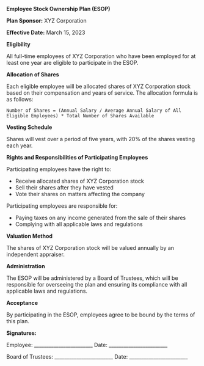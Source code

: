 **Employee Stock Ownership Plan (ESOP)**

**Plan Sponsor:** XYZ Corporation

**Effective Date:** March 15, 2023

**Eligibility**

All full-time employees of XYZ Corporation who have been employed for at least one year are eligible to participate in the ESOP.

**Allocation of Shares**

Each eligible employee will be allocated shares of XYZ Corporation stock based on their compensation and years of service. The allocation formula is as follows:

```
Number of Shares = (Annual Salary / Average Annual Salary of All Eligible Employees) * Total Number of Shares Available
```

**Vesting Schedule**

Shares will vest over a period of five years, with 20% of the shares vesting each year.

**Rights and Responsibilities of Participating Employees**

Participating employees have the right to:

* Receive allocated shares of XYZ Corporation stock
* Sell their shares after they have vested
* Vote their shares on matters affecting the company

Participating employees are responsible for:

* Paying taxes on any income generated from the sale of their shares
* Complying with all applicable laws and regulations

**Valuation Method**

The shares of XYZ Corporation stock will be valued annually by an independent appraiser.

**Administration**

The ESOP will be administered by a Board of Trustees, which will be responsible for overseeing the plan and ensuring its compliance with all applicable laws and regulations.

**Acceptance**

By participating in the ESOP, employees agree to be bound by the terms of this plan.

**Signatures:**

Employee: ________________________
Date: ________________________

Board of Trustees: ________________________
Date: ________________________
